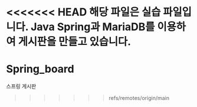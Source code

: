 <<<<<<< HEAD
해당 파일은 실습 파일입니다.
Java Spring과 MariaDB를 이용하여 게시판을 만들고 있습니다.
=======
# Spring_board
스프링 게시판
>>>>>>> refs/remotes/origin/main

